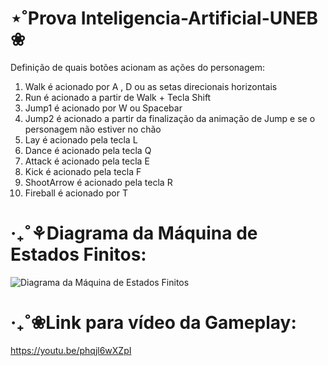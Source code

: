 # ⋆˚Prova Inteligencia-Artificial-UNEB ❀
Definição de quais botões acionam as ações do personagem:
   1. Walk é acionado por A , D ou as setas direcionais horizontais
   2. Run é acionado a partir de Walk + Tecla Shift
   3. Jump1 é acionado por W ou Spacebar
   4. Jump2 é acionado a partir da finalização da animação de Jump e se o personagem não estiver no chão
   5. Lay é acionado pela tecla L
   6. Dance é acionado pela tecla Q
   7. Attack é acionado pela tecla E
   8. Kick é acionado pela tecla F
   9. ShootArrow é acionado pela tecla R
   10. Fireball é acionado por T
       
# ‧₊˚⚘Diagrama da Máquina de Estados Finitos:
![Diagrama da Máquina de Estados Finitos](https://github.com/user-attachments/assets/f23efe57-3f25-4871-acbd-b11aeb6edda2)

# ‧₊˚❀Link para vídeo da Gameplay:
https://youtu.be/phqjl6wXZpI
